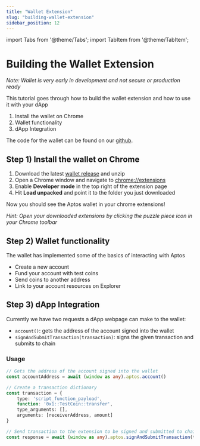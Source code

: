```yaml
---
title: "Wallet Extension"
slug: "building-wallet-extension"
sidebar_position: 12
---
```

import Tabs from '@theme/Tabs';
import TabItem from '@theme/TabItem';

# Building the Wallet Extension

*Note: Wallet is very early in development and not secure or production ready*

This tutorial goes through how to build the wallet extension and how to use it with your dApp 
1. Install the wallet on Chrome
2. Wallet functionality
3. dApp Integration

The code for the wallet can be found on our [github](https://github.com/aptos-labs/aptos-core/tree/main/ecosystem/web-wallet).

## Step 1) Install the wallet on Chrome

1. Download the latest [wallet release](https://github.com/aptos-labs/aptos-core/releases/) and unzip
2. Open a Chrome window and navigate to [chrome://extensions](chrome://extensions)
3. Enable **Developer mode** in the top right of the extension page
4. Hit **Load unpacked** and point it to the folder you just downloaded

Now you should see the Aptos wallet in your chrome extensions!

*Hint: Open your downloaded extensions by clicking the puzzle piece icon in your Chrome toolbar*

## Step 2) Wallet functionality
The wallet has implemented some of the basics of interacting with Aptos
- Create a new account
- Fund your account with test coins
- Send coins to another address
- Link to your account resources on Explorer

## Step 3) dApp Integration
Currently we have two requests a dApp webpage can make to the wallet:
- `account()`: gets the address of the account signed into the wallet
- `signAndSubmitTransaction(transaction)`: signs the given transaction and submits to chain

### Usage

```typescript
// Gets the address of the account signed into the wallet
const accountAddress = await (window as any).aptos.account()

// Create a transaction dictionary
const transaction = {
    type: 'script_function_payload',
    function: '0x1::TestCoin::transfer',
    type_arguments: [],
    arguments: [receiverAddress, amount]
}

// Send transaction to the extension to be signed and submitted to chain
const response = await (window as any).aptos.signAndSubmitTransaction(transaction)
```
